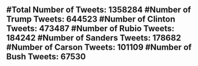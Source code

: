 #Total Number of Tweets: 1358284 
#Number of Trump Tweets: 644523
#Number of Clinton Tweets: 473487
#Number of Rubio Tweets: 184242
#Number of Sanders Tweets: 178682
#Number of Carson Tweets: 101109
#Number of Bush Tweets: 67530
---
